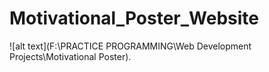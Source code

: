# Motivational_Poster_Website
![alt text](F:\PRACTICE PROGRAMMING\Web Development Projects\Motivational Poster).
